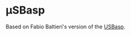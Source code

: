 # μSBasp

Based on Fabio Baltieri's version of the [USBasp](http://fabiobaltieri.com/2011/09/02/usb-key-avr-programmer/).
